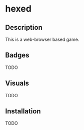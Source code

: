 # hexed

## Description
This is a web-browser based game.

## Badges
TODO

## Visuals
TODO

## Installation
TODO
